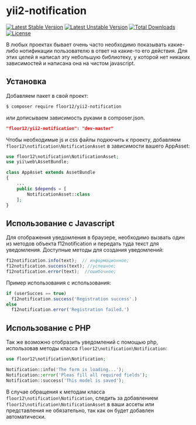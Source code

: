 # yii2-notification
[![Latest Stable Version](https://poser.pugx.org/floor12/yii2-notification/v/stable)](https://packagist.org/packages/floor12/yii2-notification)
[![Latest Unstable Version](https://poser.pugx.org/floor12/yii2-notification/v/unstable)](https://packagist.org/packages/floor12/yii2-notification)
[![Total Downloads](https://poser.pugx.org/floor12/yii2-notification/downloads)](https://packagist.org/packages/floor12/yii2-notification)
[![License](https://poser.pugx.org/floor12/yii2-notification/license)](https://packagist.org/packages/floor12/yii2-notification)

В любых проектах бывает очень часто необходимо показывать какие-либо нотификации пользователю в ответ на какие-то его действия.  Для этих целей я написал эту небольшую библиотеку, у которой нет никаких зависимостей и написана она на чистом javascript.  

Установка
------------
Добавляем пакет в свой проект:
```bash
$ composer require floor12/yii2-notification
```
или дописываем зависимость руками в  composer.json.
```json
"floor12/yii2-notification": "dev-master"
```

Чтобы необходимые js и css файлы подкючить к проекту, добавляем `floor12\notification\NotificationAsset` в зависимости вашего AppAsset: 
```php
use floor12\notification\NotificationAsset;
use yii\web\AssetBundle;

class AppAsset extends AssetBundle
{
    ...
    public $depends = [
        NotificationAsset::class
    ];
}
```

Использование c Javascript
-----

Для отображения уведомления в браузере, необходимо вызвать один из методов объекта f12notification и передать туда текст для уведомления. Доступные методы для создания уведомлений:


```js
f12notification.info(text);  // информационное;
f12notification.success(text); //успешное;
f12notification.error(text);  //ошибочное;
```

Пример использования с использования:
```js
if (userSucces == true)
  f12notification.success('Registration success'.)
else
  f12notification.error('Registration failed.')
```

Использование c PHP
-----

Так же возможно отобразить уведомлений с помощью  php, использовав методы класса `floor12\notification\Notification`:

```php
use floor12\notification\Notification;

Notification::info('The form is loading...');
Notification::error('Pleas fill all required fields');
Notification::success('This model is saved');
```

В случае обращения к методам класса `floor12\notification\Notification`,  следить за добавлением `floor12\notification\NotificationAsset` в ваши ассеты или представления не обязательно, так как он будет добавлен автоматически.
